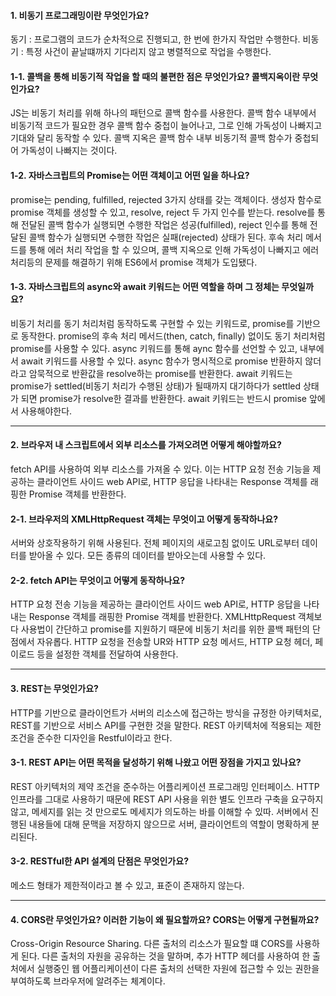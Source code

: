 #### 1. 비동기 프로그래밍이란 무엇인가요?
동기 : 프로그램의 코드가 순차적으로 진행되고, 한 번에 한가지 작업만 수행한다.
비동기 : 특정 사건이 끝날떄까지 기다리지 않고 병렬적으로 작업을 수행한다.

#### 1-1. 콜백을 통해 비동기적 작업을 할 때의 불편한 점은 무엇인가요? 콜백지옥이란 무엇인가요?
JS는 비동기 처리를 위해 하나의 패턴으로 콜백 함수를 사용한다.
콜백 함수 내부에서 비동기적 코드가 필요한 경우 콜백 함수 중첩이 늘어나고, 그로 인해 가독성이 나빠지고 기대와 달리 동작할 수 있다.
콜백 지옥은 콜백 함수 내부 비동기적 콜백 함수가 중첩되어 가독성이 나빠지는 것이다.

#### 1-2. 자바스크립트의 Promise는 어떤 객체이고 어떤 일을 하나요?
promise는 pending, fulfilled, rejected 3가지 상태를 갖는 객체이다.
생성자 함수로 promise 객체를 생성할 수 있고, resolve, reject 두 가지 인수를 받는다.
resolve를 통해 전달된 콜백 함수가 실행되면 수행한 작업은 성공(fulfilled), reject 인수를 통해 전달된 콜백 함수가 실행되면 수행한 작업은 실패(rejected) 상태가 된다.
후속 처리 메서드를 통해 에러 처리 작업을 할 수 있으며, 콜백 지옥으로 인해 가독성이 나빠지고 에러 처리등의 문제를 해결하기 위해 ES6에서 promise 객체가 도입됐다.

#### 1-3. 자바스크립트의 async와 await 키워드는 어떤 역할을 하며 그 정체는 무엇일까요?
비동기 처리를 동기 처리처럼 동작하도록 구현할 수 있는 키워드로, promise를 기반으로 동작한다.
promise의 후속 처리 메서드(then, catch, finally) 없이도 동기 처리처럼 promise를 사용할 수 있다.
async 키워드를 통해 aync 함수를 선언할 수 있고, 내부에서 await 키워드를 사용할 수 있다.
async 함수가 명시적으로 promise 반환하지 않더라고 암묵적으로 반환값을 resolve하는 promise를 반환한다.
await 키워드는 promise가 settled(비동기 처리가 수행된 상태)가 될때까지 대기하다가 settled 상태가 되면 promise가 resolve한 결과를 반환한다.
await 키워드는 반드시 promise 앞에서 사용해야한다.

---

#### 2. 브라우저 내 스크립트에서 외부 리소스를 가져오려면 어떻게 해야할까요?
fetch API를 사용하여 외부 리소스를 가져올 수 있다. 이는 HTTP 요청 전송 기능을 제공하는 클라이언트 사이드 web API로,
HTTP 응답을 나타내는 Response 객체를 래핑한 Promise 객체를 반환한다.

#### 2-1. 브라우저의 XMLHttpRequest 객체는 무엇이고 어떻게 동작하나요?
서버와 상호작용하기 위해 사용된다. 전체 페이지의 새로고침 없이도 URL로부터 데이터를 받아올 수 있다.
모든 종류의 데이터를 받아오는데 사용할 수 있다.

#### 2-2. fetch API는 무엇이고 어떻게 동작하나요?
HTTP 요청 전송 기능을 제공하는 클라이언트 사이드 web API로, HTTP 응답을 나타내는 Response 객체를 래핑한 Promise 객체를 반환한다.
XMLHttpRequest 객체보다 사용법이 간단하고 promise를 지원하기 때문에 비동기 처리를 위한 콜백 패턴의 단점에서 자유롭다.
HTTP 요청을 전송할 UR와 HTTP 요청 메서드, HTTP 요청 헤더, 페이로드 등을 설정한 객체를 전달하여 사용한다.

---

#### 3. REST는 무엇인가요?
HTTP를 기반으로 클라이언트가 서버의 리소스에 접근하는 방식을 규정한 아키텍처로, REST를 기반으로 서비스 API를 구현한 것을 말한다.
REST 아키텍처에 적용되는 제한 조건을 준수한 디자인을 Restful이라고 한다.

#### 3-1. REST API는 어떤 목적을 달성하기 위해 나왔고 어떤 장점을 가지고 있나요?
REST 아키텍처의 제약 조건을 준수하는 어플리케이션 프로그래밍 인터페이스.
HTTP 인프라를 그대로 사용하기 때문에 REST API 사용을 위한 별도 인프라 구축을 요구하지 않고,
메세지를 읽는 것 만으로도 메세지가 의도하는 바를 이해할 수 있따. 서버에서 진행된 내용들에 대해 문맥을 저장하지 않으므로 서버, 클라이언트의 역할이 명확하게 분리된다.

#### 3-2. RESTful한 API 설계의 단점은 무엇인가요?
메소드 형태가 제한적이라고 볼 수 있고, 표준이 존재하지 않는다.

---

#### 4. CORS란 무엇인가요? 이러한 기능이 왜 필요할까요? CORS는 어떻게 구현될까요?
Cross-Origin Resource Sharing. 다른 출처의 리소스가 필요할 떄 CORS를 사용하게 된다.
다른 출처의 자원을 공유하는 것을 말하며, 추가 HTTP 헤더를 사용하여 한 출처에서 실행중인 웹 어플리케이션이 다른 출처의 선택한 자원에
접근할 수 있는 권한을 부여하도록 브라우저에 알려주는 체계이다.

